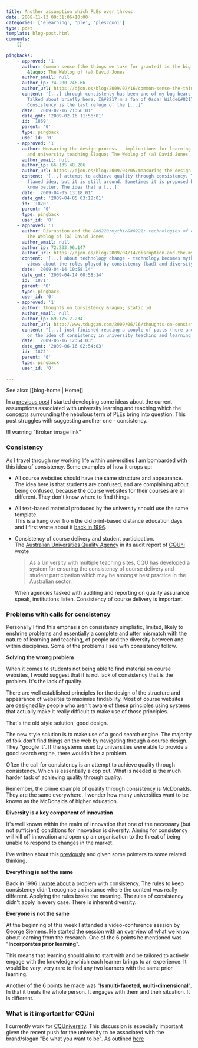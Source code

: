 ```yaml
---
title: Another assumption which PLEs over throws
date: 2008-11-13 09:31:06+10:00
categories: ['elearning', 'ple', 'plescquni']
type: post
template: blog-post.html
comments:
    []
    
pingbacks:
    - approved: '1'
      author: Common sense (the things we take for granted) is the big obstacle for innovation
        &laquo; The Weblog of (a) David Jones
      author_email: null
      author_ip: 74.200.246.66
      author_url: https://djon.es/blog/2009/02/16/common-sense-the-things-we-take-for-granted-is-the-big-obstacle-for-innovation/
      content: '[...] through consistency has been one of my bug bears for over 10 years.
        Talked about briefly here. I&#8217;m a fan of Oscar Wilde&#8217;s take on consistency
        Consistency is the last refuge of the [...]'
      date: '2009-02-16 21:56:01'
      date_gmt: '2009-02-16 11:56:01'
      id: '1869'
      parent: '0'
      type: pingback
      user_id: '0'
    - approved: '1'
      author: Measuring the design process - implications for learning design, e-learning
        and university teaching &laquo; The Weblog of (a) David Jones
      author_email: null
      author_ip: 66.135.48.206
      author_url: https://djon.es/blog/2009/04/05/measuring-the-design-process-implications-for-learning-design-e-learning-and-university-teaching/
      content: '[...] attempt to achieve quality through consistency. This is such a fundamentally
        flawed idea, but it is still around. Sometimes it is proposed by people who should
        know better. The idea that a [...]'
      date: '2009-04-05 13:18:01'
      date_gmt: '2009-04-05 03:18:01'
      id: '1870'
      parent: '0'
      type: pingback
      user_id: '0'
    - approved: '1'
      author: Disruption and the &#8220;mythic&#8221; technologies of education &laquo;
        The Weblog of (a) David Jones
      author_email: null
      author_ip: 72.233.96.147
      author_url: https://djon.es/blog/2009/04/14/disruption-and-the-mythic-technologies-of-education/
      content: '[...] about technology change - technology becomes mythic, and my own
        views about the roles played by consistency (bad) and diversity [...]'
      date: '2009-04-14 10:58:14'
      date_gmt: '2009-04-14 00:58:14'
      id: '1871'
      parent: '0'
      type: pingback
      user_id: '0'
    - approved: '1'
      author: Thoughts on Consistency &raquo; static id
      author_email: null
      author_ip: 69.175.2.234
      author_url: http://www.tduggan.com/2009/06/16/thoughts-on-consistency/
      content: "[...] just finished reading a couple of posts (here and here) by a colleague\_\
        on the idea of consistency in university teaching and learning and it got [...]"
      date: '2009-06-16 12:54:03'
      date_gmt: '2009-06-16 02:54:03'
      id: '1872'
      parent: '0'
      type: pingback
      user_id: '0'
    
---
```


See also: [[blog-home | Home]]

In a [previous post](/blog2/2008/11/12/what-are-the-assumptions-which-pleslearning-20-etc-overthrow/) I started developing some ideas about the current assumptions associated with university learning and teaching which the concepts surrounding the nebulous term of PLEs bring into question. This post struggles with suggesting another one - consistency.

!!! warning "Broken image link"

### Consistency

As I travel through my working life within universities I am bombarded with this idea of consistency. Some examples of how it crops up:

- All course websites should have the same structure and appearance.  
    The idea here is that students are confused, and are complaining about being confused, because the course websites for their courses are all different. They don't know where to find things.
- All text-based material produced by the university should use the same template.  
    This is a hang over from the old print-based distance education days and I first wrote about it [back in 1996](/blog2/publications/computing-by-distance-education-problems-and-solutions/).
- Consistency of course delivery and student participation.  
    The [Australian Universities Quality Agency](http://www.auqa.edu.au/) in its audit report of [CQUni](http://www.cqu.edu.au/) wrote
    
    > As a University with multiple teaching sites, CQU has developed a system for ensuring the consistency of course delivery and student participation which may be amongst best practice in the Australian sector.
    
    When agencies tasked with auditing and reporting on quality assurance speak, institutions listen. Consistency of course delivery is important.

### Problems with calls for consistency

Personally I find this emphasis on consistency simplistic, limited, likely to enshrine problems and essentially a complete and utter mismatch with the nature of learning and teaching, of people and the diversity between and within disciplines. Some of the problems I see with consistency follow.

**Solving the wrong problem**

When it comes to students not being able to find material on course websites, I would suggest that it is not lack of consistency that is the problem. It's the lack of quality.

There are well established principles for the design of the structure and appearance of websites to maximise findability. Most of course websites are designed by people who aren't aware of these principles using systems that actually make it really difficult to make use of those principles.

That's the old style solution, good design.

The new style solution is to make use of a good search engine. The majority of folk don't find things on the web by navigating through a course design. They "google it". If the systems used by universities were able to provide a good search engine, there wouldn't be a problem.

Often the call for consistency is an attempt to achieve quality through consistency. Which is essentially a cop out. What is needed is the much harder task of achieving quality through quality.

Remember, the prime example of quality through consistency is McDonalds. They are the same everywhere. I wonder how many universities want to be known as the McDonalds of higher education.

**Diversity is a key component of innovation**

It's well known within the realm of innovation that one of the necessary (but not sufficient) conditions for innovation is diversity. Aiming for consistency will kill off innovation and open up an organisation to the threat of being unable to respond to changes in the market.

I've written about this [previously](/blog2/2008/10/29/the-importance-of-diversity-to-improving-learning-and-teaching/) and given some pointers to some related thinking.

**Everything is not the same**

Back in 1996 [I wrote about](/blog2/publications/computing-by-distance-education-problems-and-solutions/) a problem with consistency. The rules to keep consistency didn't recognise an instance where the content was really different. Applying the rules broke the meaning. The rules of consistency didn't apply in every case. There is inherent diversity.

**Everyone is not the same**

At the beginning of this week I attended a video-conference session by George Siemens. He started the session with an overview of what we know about learning from the research. One of the 6 points he mentioned was "**Incorporates prior learning**".

This means that learning should aim to start with and be tailored to actively engage with the knowledge which each learner brings to an experience. It would be very, very rare to find any two learners with the same prior learning.

Another of the 6 points he made was "**Is multi-faceted, multi-dimensional**". In that it treats the whole person. It engages with them and their situation. It is different.

### What is it important for CQUni

I currently work for [CQUniversity](http://www.cquni.edu.au/). This discussion is especially important given the recent push for the university to be associated with the brand/slogan "Be what you want to be". As outlined [here](http://content.cqu.edu.au/FCWViewer/view.do?page=6596)